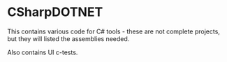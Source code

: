 CSharpDOTNET
============

This contains various code for C# tools - these are not complete projects, but they will listed the assemblies needed.

Also contains UI c-tests.
